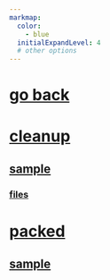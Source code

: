 ```yaml
---
markmap:
  color:
    - blue
  initialExpandLevel: 4
  # other options
---
```


# [go back](../index.html)
# [cleanup](cleanup/index.html)
## [sample](cleanup/sample/index.html)
### [files](cleanup/sample/files/index.html)
# [packed](packed/index.html)
## [sample](packed/sample/index.html)
